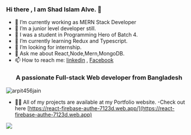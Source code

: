 
### Hi there , I am Shad Islam Alve. 👋

- 🔭 I’m currently working as MERN Stack Developer
- 🔭 I’m a junior level developer still.
- 🔭 I was a student in Programming Hero of Batch 4.
- 🌱 I’m currently learning Redux and Typescript.
- 🤔 I’m looking for internship.
- 💬 Ask me about React,Node,Mern,MongoDB.
- 📫 How to reach me: [linkedin](https://www.linkedin.com/in/shadmanalve/) , [Facebook](https://web.facebook.com/shadman.alvee.14/)


<h3 align="center">A passionate Full-stack Web developer from Bangladesh</h3>

<p align="left"> <img src="https://komarev.com/ghpvc/?username=arpit456jain&label=Profile%20views&color=0e75b6&style=flat" alt="arpit456jain" /> </p>



- 👨‍💻 All of my projects are available at my Portfolio website.
-Check out here  [https://react-firebase-authe-7123d.web.app/](https://react-firebase-authe-7123d.web.app)
<img src="https://i.ibb.co/cX8Xdjt/oirt.png">
